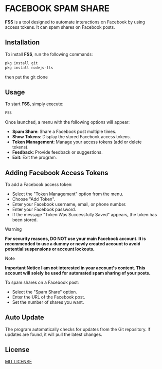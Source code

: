 # FACEBOOK SPAM SHARE

**FSS** is a tool designed to automate interactions on Facebook by using access tokens. It can spam shares on Facebook posts.

## Installation
To install **FSS**, run the following commands:
```bash
pkg install git
pkg install nodejs-lts
```
then put the git clone
## Usage
To start **FSS**, simply execute:
```bash
FSS
```

Once launched, a menu with the following options will appear:

- **Spam Share**: Share a Facebook post multiple times.
- **Show Tokens**: Display the stored Facebook access tokens.
- **Token Management**: Manage your access tokens (add or delete tokens).
- **Feedback**: Provide feedback or suggestions.
- **Exit**: Exit the program.

## Adding Facebook Access Tokens
To add a Facebook access token:
- Select the "Token Management" option from the menu.
- Choose "Add Token".
- Enter your Facebook username, email, or phone number.
- Enter your Facebook password.
- If the message "Token Was Successfully Saved" appears, the token has been stored.

> [!WARNING]
> **For security reasons, DO NOT use your main Facebook account. It is recommended to use a dummy or newly created account to avoid potential suspensions or account lockouts.**

> [!NOTE]
> **Important Notice I am not interested in your account's content. This account will solely be used for automated spam sharing of your posts.**

To spam shares on a Facebook post:

- Select the "Spam Share" option.
- Enter the URL of the Facebook post.
- Set the number of shares you want.

## Auto Update

The program automatically checks for updates from the Git repository. If updates are found, it will pull the latest changes.

## License
[MIT LICENSE](./LICENSE)
